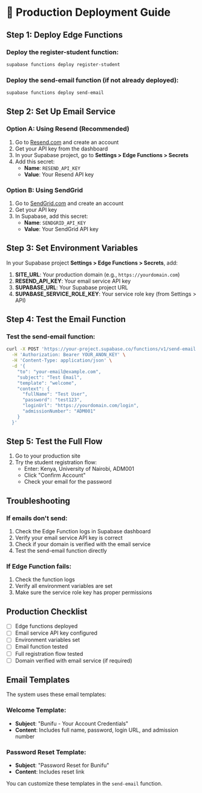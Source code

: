 # 🚀 Production Deployment Guide

## Step 1: Deploy Edge Functions

### Deploy the register-student function:
```bash
supabase functions deploy register-student
```

### Deploy the send-email function (if not already deployed):
```bash
supabase functions deploy send-email
```

## Step 2: Set Up Email Service

### Option A: Using Resend (Recommended)
1. Go to [Resend.com](https://resend.com) and create an account
2. Get your API key from the dashboard
3. In your Supabase project, go to **Settings > Edge Functions > Secrets**
4. Add this secret:
   - **Name**: `RESEND_API_KEY`
   - **Value**: Your Resend API key

### Option B: Using SendGrid
1. Go to [SendGrid.com](https://sendgrid.com) and create an account
2. Get your API key
3. In Supabase, add this secret:
   - **Name**: `SENDGRID_API_KEY`
   - **Value**: Your SendGrid API key

## Step 3: Set Environment Variables

In your Supabase project **Settings > Edge Functions > Secrets**, add:

1. **SITE_URL**: Your production domain (e.g., `https://yourdomain.com`)
2. **RESEND_API_KEY**: Your email service API key
3. **SUPABASE_URL**: Your Supabase project URL
4. **SUPABASE_SERVICE_ROLE_KEY**: Your service role key (from Settings > API)

## Step 4: Test the Email Function

### Test the send-email function:
```bash
curl -X POST 'https://your-project.supabase.co/functions/v1/send-email' \
  -H 'Authorization: Bearer YOUR_ANON_KEY' \
  -H 'Content-Type: application/json' \
  -d '{
    "to": "your-email@example.com",
    "subject": "Test Email",
    "template": "welcome",
    "context": {
      "fullName": "Test User",
      "password": "test123",
      "loginUrl": "https://yourdomain.com/login",
      "admissionNumber": "ADM001"
    }
  }'
```

## Step 5: Test the Full Flow

1. Go to your production site
2. Try the student registration flow:
   - Enter: Kenya, University of Nairobi, ADM001
   - Click "Confirm Account"
   - Check your email for the password

## Troubleshooting

### If emails don't send:
1. Check the Edge Function logs in Supabase dashboard
2. Verify your email service API key is correct
3. Check if your domain is verified with the email service
4. Test the send-email function directly

### If Edge Function fails:
1. Check the function logs
2. Verify all environment variables are set
3. Make sure the service role key has proper permissions

## Production Checklist

- [ ] Edge functions deployed
- [ ] Email service API key configured
- [ ] Environment variables set
- [ ] Email function tested
- [ ] Full registration flow tested
- [ ] Domain verified with email service (if required)

## Email Templates

The system uses these email templates:

### Welcome Template:
- **Subject**: "Bunifu - Your Account Credentials"
- **Content**: Includes full name, password, login URL, and admission number

### Password Reset Template:
- **Subject**: "Password Reset for Bunifu"
- **Content**: Includes reset link

You can customize these templates in the `send-email` function.
